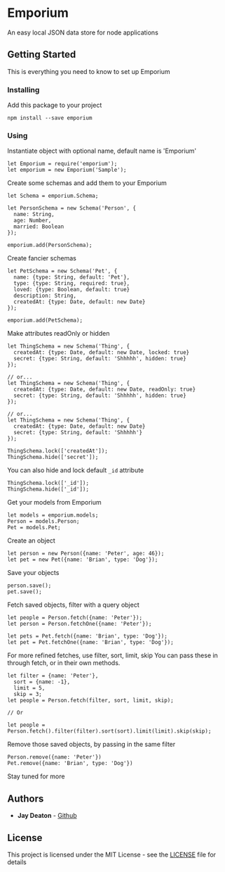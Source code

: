 # Emporium

An easy local JSON data store for node applications

## Getting Started

This is everything you need to know to set up Emporium

### Installing

Add this package to your project

```
npm install --save emporium
```

### Using

Instantiate object with optional name, default name is 'Emporium'

```
let Emporium = require('emporium');
let emporium = new Emporium('Sample');
```

Create some schemas and add them to your Emporium

```
let Schema = emporium.Schema;

let PersonSchema = new Schema('Person', {
  name: String,
  age: Number,
  married: Boolean
});

emporium.add(PersonSchema);
```

Create fancier schemas

```
let PetSchema = new Schema('Pet', {
  name: {type: String, default: 'Pet'},
  type: {type: String, required: true},
  loved: {type: Boolean, default: true}
  description: String,
  createdAt: {type: Date, default: new Date}
});

emporium.add(PetSchema);
```

Make attributes readOnly or hidden

```
let ThingSchema = new Schema('Thing', {
  createdAt: {type: Date, default: new Date, locked: true}
  secret: {type: String, default: 'Shhhhh', hidden: true}
});

// or...
let ThingSchema = new Schema('Thing', {
  createdAt: {type: Date, default: new Date, readOnly: true}
  secret: {type: String, default: 'Shhhhh', hidden: true}
});

// or...
let ThingSchema = new Schema('Thing', {
  createdAt: {type: Date, default: new Date}
  secret: {type: String, default: 'Shhhhh'}
});

ThingSchema.lock(['createdAt']);
ThingSchema.hide(['secret']);
```

You can also hide and lock default `_id` attribute

```
ThingSchema.lock(['_id']);
ThingSchema.hide(['_id']);
```

Get your models from Emporium

```
let models = emporium.models;
Person = models.Person;
Pet = models.Pet;
```

Create an object

```
let person = new Person({name: 'Peter', age: 46});
let pet = new Pet({name: 'Brian', type: 'Dog'});
```

Save your objects

```
person.save();
pet.save();
```

Fetch saved objects, filter with a query object

```
let people = Person.fetch({name: 'Peter'});
let person = Person.fetchOne({name: 'Peter'});

let pets = Pet.fetch({name: 'Brian', type: 'Dog'});
let pet = Pet.fetchOne({name: 'Brian', type: 'Dog'});
```

For more refined fetches, use filter, sort, limit, skip
You can pass these in through fetch, or in their own methods.

```
let filter = {name: 'Peter'},
  sort = {name: -1},
  limit = 5,
  skip = 3;
let people = Person.fetch(filter, sort, limit, skip);

// Or

let people = Person.fetch().filter(filter).sort(sort).limit(limit).skip(skip);
```

Remove those saved objects, by passing in the same filter

```
Person.remove({name: 'Peter'})
Pet.remove({name: 'Brian', type: 'Dog'})
```

Stay tuned for more

## Authors

* **Jay Deaton** - [Github](https://github.com/jayrdeaton)

## License

This project is licensed under the MIT License - see the [LICENSE](LICENSE) file for details
